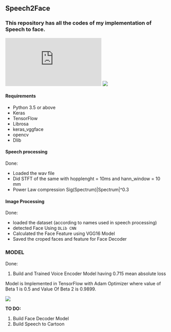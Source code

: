 ## Speech2Face
### This repository has all the codes of my implementation of Speech to face.
![Link to The Paper](https://arxiv.org/pdf/1905.09773.pdf)
![](https://thumbs-prod.si-cdn.com/LvZAAPgi3v9zreVi5wB8Y3jGWN4=/800x600/filters:no_upscale()/https://public-media.si-cdn.com/filer/22/b3/22b3449f-8948-44b9-967c-10911b729494/ahr0cdovl3d3dy5saxzlc2npzw5jzs5jb20vaw1hz2vzl2kvmdawlzewni8wmjgvb3jpz2luywwvywktahvtyw4tdm9py2utznjvbs1mywnl.jpeg)

#### Requirements

* Python 3.5 or above
* Keras
* TensorFlow
* Librosa
* keras_vggface
* opencv
* Dlib



#### Speech processing

Done:
* Loaded the wav file
* Did STFT of the same with hopplenght = 10ms and hann_window = 10 mm
* Power Law compression Sig(Spectrum)|Spectrum|^0.3

#### Image Processing

Done:
* loaded the dataset (according to names used in speech processing)
* detected Face Using `DLib CNN`
* Calculated the Face Feature using VGG16 Model
* Saved the croped faces and feature for Face Decoder


### MODEL

Done:
1) Build and Trained Voice Encoder Model having 0.715 mean absolute  loss


Model is Implemented in TensorFlow with Adam Optimizer where value of Beta 1 is 0.5 and Value Of Beta 2 is 0.9899.

![](https://www.i-programmer.info/images/stories/News/2019/june/A/voice2face.jpg)

**TO DO:**

1) Build Face Decoder Model
2) Build Speech to Cartoon

